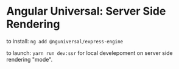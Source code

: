 # Angular Universal: Server Side Rendering

to install: `ng add @nguniversal/express-engine`

to launch: `yarn run dev:ssr`
for local develepoment on server side rendering "mode".
